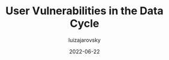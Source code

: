 ---
author: luizajarovsky
date: 2022-06-22
permalink: false
publisher: uxdesigncc
tags:
  - user-experience
  - privacy
  - legal
target_url: https://uxdesign.cc/user-vulnerabilities-in-the-data-cycle-a6a22325a80b
title: User Vulnerabilities in the Data Cycle
---